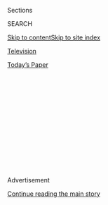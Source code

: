 <div id="app">

<div>

<div>

<div>

<div class="NYTAppHideMasthead css-1q2w90k e1suatyy0">

<div class="section css-ui9rw0 e1suatyy2">

<div class="css-eph4ug er09x8g0">

<div class="css-6n7j50">

</div>

<span class="css-1dv1kvn">Sections</span>

<div class="css-10488qs">

<span class="css-1dv1kvn">SEARCH</span>

</div>

[Skip to content](#site-content)[Skip to site
index](#site-index)

</div>

<div id="masthead-section-label" class="css-1wr3we4 eaxe0e00">

[Television](https://www.nytimes.com/section/arts/television)

</div>

<div class="css-10698na e1huz5gh0">

</div>

</div>

<div id="masthead-bar-one" class="section hasLinks css-15hmgas e1csuq9d3">

<div class="css-uqyvli e1csuq9d0">

</div>

<div class="css-1uqjmks e1csuq9d1">

</div>

<div class="css-9e9ivx">

[](https://myaccount.nytimes.com/auth/login?response_type=cookie&client_id=vi)

</div>

<div class="css-1bvtpon e1csuq9d2">

[Today’s
Paper](https://www.nytimes.com/section/todayspaper)

</div>

</div>

</div>

</div>

<div data-aria-hidden="false">

<div id="site-content" data-role="main">

<div>

<div class="css-1aor85t" style="opacity:0.000000001;z-index:-1;visibility:hidden">

<div class="css-1hqnpie">

<div class="css-epjblv">

<span class="css-17xtcya">[Television](/section/arts/television)</span><span class="css-x15j1o">|</span><span class="css-fwqvlz">After
‘The Good Fight,’ Try ‘The
Split’</span>

</div>

<div class="css-k008qs">

<div class="css-1iwv8en">

<span class="css-18z7m18"></span>

<div>

</div>

</div>

<span class="css-1n6z4y">https://nyti.ms/2EQtkXV</span>

<div class="css-1705lsu">

<div class="css-4xjgmj">

<div class="css-4skfbu" data-role="toolbar" data-aria-label="Social Media Share buttons, Save button, and Comments Panel with current comment count" data-testid="share-tools">

  - 
  - 
  - 
  - 
    
    <div class="css-6n7j50">
    
    </div>

  - 

</div>

</div>

</div>

</div>

</div>

</div>

<div id="NYT_TOP_BANNER_REGION" class="css-13pd83m">

</div>

<div id="top-wrapper" class="css-1sy8kpn">

<div id="top-slug" class="css-l9onyx">

Advertisement

</div>

[Continue reading the main
story](#after-top)

<div class="ad top-wrapper" style="text-align:center;height:100%;display:block;min-height:250px">

<div id="top" class="place-ad" data-position="top" data-size-key="top">

</div>

</div>

<div id="after-top">

</div>

</div>

<div>

<div id="sponsor-wrapper" class="css-1hyfx7x">

<div id="sponsor-slug" class="css-19vbshk">

Supported by

</div>

[Continue reading the main
story](#after-sponsor)

<div id="sponsor" class="ad sponsor-wrapper" style="text-align:center;height:100%;display:block">

</div>

<div id="after-sponsor">

</div>

</div>

<div class="css-186x18t">

Ask a TV critic

</div>

<div class="css-1vkm6nb ehdk2mb0">

# After ‘The Good Fight,’ Try ‘The Split’

</div>

Our television critic answers your questions and offers guidance on what
to watch next.

<div class="css-79elbk" data-testid="photoviewer-wrapper">

<div class="css-z3e15g" data-testid="photoviewer-wrapper-hidden">

</div>

<div class="css-1a48zt4 ehw59r15" data-testid="photoviewer-children">

![<span class="css-16f3y1r e13ogyst0" data-aria-hidden="true">“The
Split,” a British drama, may have less flair than “The Good Fight,” but
it does have a little more
intimacy.</span><span class="css-cnj6d5 e1z0qqy90" itemprop="copyrightHolder"><span class="css-1ly73wi e1tej78p0">Credit...</span><span><span>Mark
Johnson/SundanceTV</span></span></span>](https://static01.nyt.com/images/2020/08/09/arts/09Ask-watching1/merlin_148944999_050e9c93-e02d-4675-8331-db3e3315b60f-articleLarge.jpg?quality=75&auto=webp&disable=upscale)

</div>

</div>

<div class="css-18e8msd">

<div class="css-vp77d3 epjyd6m0">

<div class="css-hus3qt ey68jwv0" data-aria-hidden="true">

[![Margaret
Lyons](https://static01.nyt.com/images/2018/06/13/multimedia/author-margaret-lyons/author-margaret-lyons-thumbLarge.jpg
"Margaret Lyons")](https://www.nytimes.com/by/margaret-lyons)

</div>

<div class="css-1baulvz">

By [<span class="css-1baulvz last-byline" itemprop="name">Margaret
Lyons</span>](https://www.nytimes.com/by/margaret-lyons)

</div>

</div>

  - Aug. 4, 2020, <span class="css-epvm6">10:00 a.m.
    ET</span>

  - 
    
    <div class="css-4xjgmj">
    
    <div class="css-d8bdto" data-role="toolbar" data-aria-label="Social Media Share buttons, Save button, and Comments Panel with current comment count" data-testid="share-tools">
    
      - 
      - 
      - 
      - 
        
        <div class="css-6n7j50">
        
        </div>
    
      - 
    
    </div>
    
    </div>

</div>

</div>

<div class="section meteredContent css-1r7ky0e" name="articleBody" itemprop="articleBody">

<div class="css-1fanzo5 StoryBodyCompanionColumn">

<div class="css-53u6y8">

**What comes after “The Good Fight”? — Douglas**

What indeed\! One of the things that makes “[The Good
Fight](https://www.nytimes.com/watching/recommendations/the-good-wifehttps://www.nytimes.com/column/the-good-fight-tv-recaps)”
so singular is its sense of imagination and ambition, a willingness to
take big swings; there just aren’t that many shows that are going for it
in the same way.

I’m going to assume you started with “[The Good
Wife](https://www.nytimes.com/watching/recommendations/the-good-wife),”
from which “The Good Fight” was spun off, but I encourage you to watch
it again. Bingeing “Good Wife,” which I had previously watched
week-to-week, highlighted how subtle and specific the show is — all
these small changes and tiny shifts that I only noticed up close, like
how Will and Diane prioritize or don’t prioritize the other’s approval
via quick glances in a meeting.

For another lawyer show that strikes that classy-but-horny balance, try
“[The Split](https://www.nytimes.com/watching/titles/the-split),” a
British drama about a family of divorce lawyers who go through breakups
and shake-ups themselves. The show is serious and meaty, with maybe less
flair than “The Good Fight” but a little more intimacy. (Season 1 is
streaming on
[Hulu](https://www.hulu.com/series/the-split-5d1de53d-d263-48b9-b44c-75410ef9b9f4).)

If you want something equally polished and simmering with rage, but less
about the law and more about business, watch
“[Succession](https://www.nytimes.com/spotlight/succession).” (It’s
streaming on [HBO](https://www.hbo.com/succession).) Brian Cox stars as
the patriarch of a media empire, and his adult children are smart and
vicious and hungrily unloved. Characters on “The Good Fight” and
“Succession” are obsessed with reputation, though that obsession leads
them down different paths, and they understand their legacies in
different ways — is work your family, or is your family work?

</div>

</div>

<div class="css-1fanzo5 StoryBodyCompanionColumn">

<div class="css-53u6y8">

In a different vein, there’s
“[Goliath](https://www.nytimes.com/2016/10/14/arts/television/review-in-goliath-billy-bob-thornton-plays-a-down-and-out-david.html),”
starring Billy Bob Thornton as a craggy genius lawyer. The show loves
seediness and revels in the dirtbag aspects of California, but it has
robust legal maneuvers and terrifically vivid characters, though I’ll
warn you that it loses some potency as the seasons go on. “The Good
Fight” and “Goliath” have a similar stylish confidence, the swagger of
grown-up shows for grown-up people.

**A friend and I (she’s in Seattle; I’m in Los Angeles) have had a
weekly Netflix viewing party going for about two months now where we
chat online while watching something. We tend to gravitate toward darker
true crime/cult documentary material (“Wild Wild Country,” “The
Staircase,” “Filthy Rich,” “Holy Hell,” “Fyre”) as the commentary flows
pretty naturally with those. In a deviation from our usual genre, we
just started “[The Last Dance.](https://www.netflix.com/title/80203144)”
Any suggestions on series or documentaries that would make for a good
viewing party? — Amani**

If you’re part of an ESPN+ household, watch “[O.J.: Made in
America](http://www.espn.com/30for30/ojsimpsonmadeinamerica/),” which is
among the best TV documentaries of all time — fascinating and deep, true
crime but not lurid. You can also find tremendous joy and options from
the “[30
for 30](https://www.espn.com/espnplus/series/0514c1ad-efd1-4d3a-ad82-41ca579a94a2/30-for-30)”
library, which are all sports documentaries and are all at least decent;
some are truly excellent. In terms of chitchat potential, start with
“[9.79\*](http://www.espn.com/30for30/film/_/page/9.79),” which is
about the men’s 100-meter finals at the 1988 Seoul Olympics. Prepare to
use the OMG eyes emoji a lot as you learn about steroid use and the
various open secrets of the era.

For something with more of the cult-y “wow, everyone sure is tolerating
a lot of bad behavior from the leader of this organization, who is also
exerting tremendous control over everyone’s lives, and at some point
will everyone realize the purported benefits of participating in this
group are small compared to the day-in-day-out emotional and physical
distress of enduring it?” vibe, watch the first two seasons of the
junior college football documentary series “[Last Chance
U](https://www.netflix.com/title/80091742)[.](https://www.nytimes.com/2020/07/28/arts/television/last-chance-u-season-5.html)”
(The other three seasons are great, too, but have a different energy.
They’re all on Netflix.)

If you want more stories of people buying into a collective delusion,
watch “[The Inventor: Out for Blood in Silicon
Valley](https://www.nytimes.com/2019/03/18/arts/television/theranos-elizabeth-holmes.html)”
(streaming on
[HBO](https://www.hbo.com/documentaries/the-inventor-out-for-blood-in-silicon-valley)
and HBO Max), about the rise and fall of Elizabeth Holmes and her
company, Theranos. Come for the juicy, terrible behavior, stay for the
animation that reminds you, “Oh yeah, that invention would also leave
you with a big old box of blood in your house.”

</div>

</div>

<div class="css-1fanzo5 StoryBodyCompanionColumn">

<div class="css-53u6y8">

**After depleting most of what appeals to me from American-produced
content … I fled to Australia (virtually, of course). I absolutely loved
“[Offspring](https://www.netflix.com/title/80118289).” I also devoured
“Rosehaven,” basically a slow show about a small hamlet populated by
quirky characters. Getting to know them through the seasons was as
satisfying as picking leaves off an artichoke to get to the heart. Alas,
now I am adrift in an empty sea. Anything to match these? — Michelle**

I also adore
“[Rosehaven](https://www.nytimes.com/watching/titles/rosehaven)” (on
[Sundance](https://www.sundancetv.com/shows/rosehaven--27554)), and it
reminds me a lot of “[Please Like
Me](https://www.nytimes.com/watching/recommendations/please-like-me),” a
similarly darling, small-scale series, this one about a young gay man
trying to start his adult life. (It’s streaming on
[Hulu](https://www.hulu.com/series/please-like-me-172a0482-c365-4225-935e-255d45314c52).)

If you like plucky Australian heroines, watch “[Miss Fisher’s Murder
Mysteries](https://www.nytimes.com/watching/recommendations/miss-fishers-murder-mysteries)”
(on [Acorn](https://acorn.tv/missfisher/)), a detective show set in
Melbourne in the 1920s. The costumes alone are reason to watch, and for
light procedurals and endearing romance, this is tough to beat. But if
you prefer your procedurals set in the present day, watch “My Life Is
Murder,” starring Lucy Lawless. (That’s on
[Acorn](https://acorn.tv/mylifeismurder/).) It reminds me of
“[Psych](https://www.nytimes.com/watching/recommendations/watching-tv-psych)”
sort of, and has that kind of affection for its characters.

For something more grounded, try “Tangle,” a domestic suburban drama
from 2009. (Season 1 is streaming on [Amazon Prime
Video](https://www.amazon.com/Tangle/dp/B07TSB82WF)). If you like shows
where backyard barbecues go awry, and couples gripe to each other for a
good long time before bed, watch this.

*Series’ availability on streaming platforms is subject to change, and
varies by country. Send in your questions to watching@nytimes.com.
Questions are edited for length and clarity.*

</div>

</div>

<div>

</div>

</div>

<div>

</div>

<div>

</div>

<div>

</div>

<div>

<div id="bottom-wrapper" class="css-1ede5it">

<div id="bottom-slug" class="css-l9onyx">

Advertisement

</div>

[Continue reading the main
story](#after-bottom)

<div id="bottom" class="ad bottom-wrapper" style="text-align:center;height:100%;display:block;min-height:90px">

</div>

<div id="after-bottom">

</div>

</div>

</div>

</div>

</div>

## Site Index

<div>

</div>

## Site Information Navigation

  - [© <span>2020</span> <span>The New York Times
    Company</span>](https://help.nytimes.com/hc/en-us/articles/115014792127-Copyright-notice)

<!-- end list -->

  - [NYTCo](https://www.nytco.com/)
  - [Contact
    Us](https://help.nytimes.com/hc/en-us/articles/115015385887-Contact-Us)
  - [Work with us](https://www.nytco.com/careers/)
  - [Advertise](https://nytmediakit.com/)
  - [T Brand Studio](http://www.tbrandstudio.com/)
  - [Your Ad
    Choices](https://www.nytimes.com/privacy/cookie-policy#how-do-i-manage-trackers)
  - [Privacy](https://www.nytimes.com/privacy)
  - [Terms of
    Service](https://help.nytimes.com/hc/en-us/articles/115014893428-Terms-of-service)
  - [Terms of
    Sale](https://help.nytimes.com/hc/en-us/articles/115014893968-Terms-of-sale)
  - [Site
    Map](https://spiderbites.nytimes.com)
  - [Help](https://help.nytimes.com/hc/en-us)
  - [Subscriptions](https://www.nytimes.com/subscription?campaignId=37WXW)

</div>

</div>

</div>

</div>
